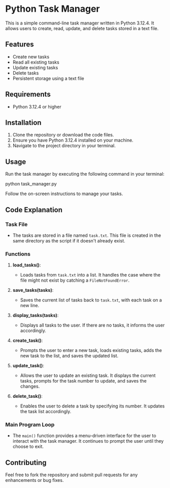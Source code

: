 # Python Task Manager

This is a simple command-line task manager written in Python 3.12.4. It allows users to create, read, update, and delete tasks stored in a text file.

## Features

- Create new tasks
- Read all existing tasks
- Update existing tasks
- Delete tasks
- Persistent storage using a text file

## Requirements

- Python 3.12.4 or higher

## Installation

1. Clone the repository or download the code files.
2. Ensure you have Python 3.12.4 installed on your machine.
3. Navigate to the project directory in your terminal.

## Usage

Run the task manager by executing the following command in your terminal:

python task_manager.py

Follow the on-screen instructions to manage your tasks.

## Code Explanation

### Task File

- The tasks are stored in a file named `task.txt`. This file is created in the same directory as the script if it doesn't already exist.

### Functions

1. **load_tasks()**: 
   - Loads tasks from `task.txt` into a list. It handles the case where the file might not exist by catching a `FileNotFoundError`.

2. **save_tasks(tasks)**: 
   - Saves the current list of tasks back to `task.txt`, with each task on a new line.

3. **display_tasks(tasks)**: 
   - Displays all tasks to the user. If there are no tasks, it informs the user accordingly.

4. **create_task()**: 
   - Prompts the user to enter a new task, loads existing tasks, adds the new task to the list, and saves the updated list.

5. **update_task()**: 
   - Allows the user to update an existing task. It displays the current tasks, prompts for the task number to update, and saves the changes.

6. **delete_task()**: 
   - Enables the user to delete a task by specifying its number. It updates the task list accordingly.

### Main Program Loop

- The `main()` function provides a menu-driven interface for the user to interact with the task manager. It continues to prompt the user until they choose to exit.

## Contributing

Feel free to fork the repository and submit pull requests for any enhancements or bug fixes.
